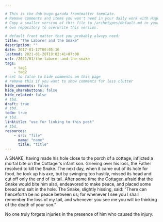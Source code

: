 ```yaml
---

# This is the dnb-hugo-garuda frontmatter template. 
# Remove comments and items you won't need in your daily work with Hugo.
# Copy a smaller version of this file to /archetypes/default.md in your
# own repository to overwrite this version.

# default front matter that you probably always need:
title: "The Laborer and the Snake"
description: ""
date: 2017-01-17T00:05:16
lastmod: 2021-01-20T19:02:41+07:00
url: /2021/01/the-laborer-and-the-snake
tags:
    - tag1
    - tag2
# set to false to hide comments on this page
# remove this if you want to show comments for less clutter
hide_comments: false
hide_sharebuttons: false
hide_related: false
# tbd.
draft: true
# tbd.
todo: true
# tbd.
linktitle: "use for linking to this post"
# tbd.
resources:
    - src: "file"
      name: "name"
      title: "title"
---
```

A SNAKE, having made his hole close to the porch of a cottage, inflicted a mortal bite on the Cottager’s infant son. Grieving over his loss, the Father resolved to kill the Snake. The next day, when it came out of its hole for food, he took up his axe, but by swinging too hastily, missed its head and cut off only the end of its tail. After some time the Cottager, afraid that the Snake would bite him also, endeavored to make peace, and placed some bread and salt in the hole. The Snake, slightly hissing, said: “There can henceforth be no peace between us; for whenever I see you I shall remember the loss of my tail, and whenever you see me you will be thinking of the death of your son.”

No one truly forgets injuries in the presence of him who caused the injury.
